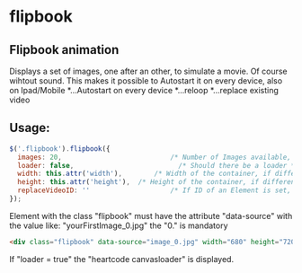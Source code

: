flipbook
========

Flipbook animation
-----------------
Displays a set of images, one after an other, to simulate a movie. Of course wihtout sound. 
This makes it possible to Autostart it on every device, also on Ipad/Mobile
*...Autostart on every device
*...reloop
*...replace existing video

Usage:
------
```javascript
$('.flipbook').flipbook({
  images: 20,  					        /* Number of Images available, they have to be continuously numbered, starting with 0 */
  loader: false,					      /* Should there be a loader */
  width: this.attr('width'),		/* Width of the container, if different than the .flipbook container */
  height: this.attr('height'),	/* Height of the container, if different than the .flipbook container */
  replaceVideoID: ''				    /* If ID of an Element is set, this Element will be hidden, when flipbook is loaded */
});
````

Element with the class "flipbook" must have the attribute "data-source" with the value like: "yourFirstImage_0.jpg" the "0." is mandatory
```html
<div class="flipbook" data-source="image_0.jpg" width="680" height="720"></div>
```

If "loader = true" the "heartcode canvasloader" is displayed.

